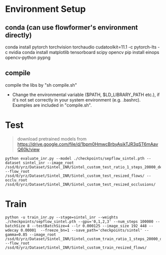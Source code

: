 # Environment Setup

## conda (can use flowformer's environment directly)
conda install pytorch torchvision torchaudio cudatoolkit=11.1 -c pytorch-lts -c nvidia
conda install matplotlib tensorboard scipy opencv
pip install einops opencv-python pypng

## compile
compile the libs by "sh compile.sh"
- Change the environmental variable ($PATH, $LD_LIBRARY_PATH etc.), if it's not set correctly in your system environment (e.g. .bashrc). Examples are included in "compile.sh".

# Test

> download pretrained models from https://drive.google.com/file/d/1bpm0HmwcBrbyAsikTJR3qST6mAavQ60k/view

```shell
python evaluate_inr.py --model ./checkpoints/sepflow_sintel.pth --dataset sintel_inr --image_root /ssd/0/yrz/Dataset/Sintel_INR/Sintel_custom_test_ratio_1_steps_20000_dec/ --flow_root /ssd/0/yrz/Dataset/Sintel_INR/Sintel_custom_test_resized_flows/ --occlu_root /ssd/0/yrz/Dataset/Sintel_INR/Sintel_custom_test_resized_occlusions/
```

# Train

```shell
python -u train_inr.py --stage=sintel_inr --weights ./checkpoints/sepflow_sintel.pth --gpu='0,1,2,3' --num_steps 100000 --batchSize 8 --testBatchSize=4 --lr 0.000125 --image_size 192 448 --wdecay 0.00001  --freeze_bn=1 --save_path='checkpoints/sintel' --gamma=0.85 --image_root /ssd/0/yrz/Dataset/Sintel_INR/Sintel_custom_train_ratio_1_steps_20000_dec/ --flow_root /ssd/0/yrz/Dataset/Sintel_INR/Sintel_custom_train_resized_flows/
```